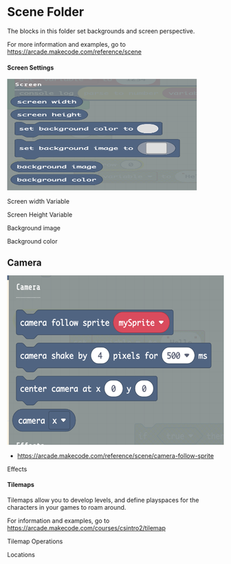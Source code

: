 # Scene Folder

The blocks in this folder set backgrounds and screen perspective.  
  
For more information and examples, go to
<https://arcade.makecode.com/reference/scene>

#### Screen Settings

<img src="../images/media/image54.png"
style="width:4.59409in;height:2.69317in"
alt="A screenshot of a chat Description automatically generated" />

Screen width Variable

Screen Height Variable

Background image

Background color

## Camera

<img src="../images/media/image55.png"
style="width:5.80556in;height:4.09722in"
alt="A screenshot of a chat Description automatically generated" />

-   <https://arcade.makecode.com/reference/scene/camera-follow-sprite>

Effects

#### Tilemaps

Tilemaps allow you to develop levels, and define playspaces for the
characters in your games to roam around.

For information and examples, go to
<https://arcade.makecode.com/courses/csintro2/tilemap>

Tilemap Operations

Locations
